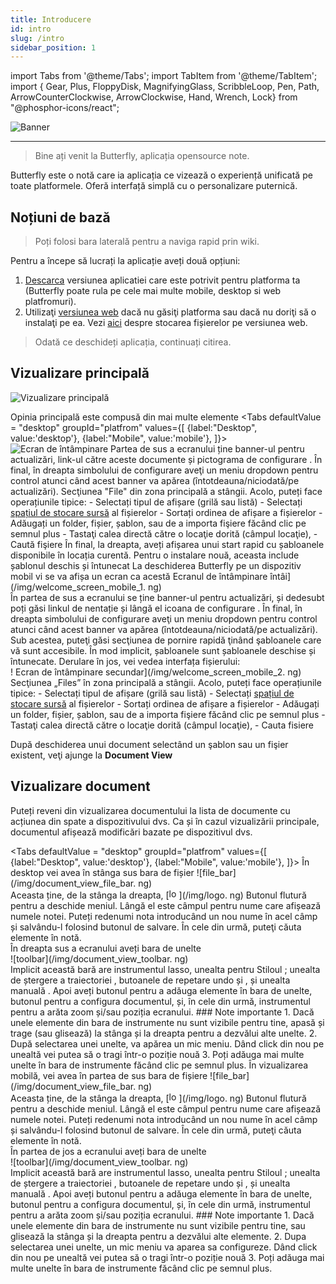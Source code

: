 ```yaml
---
title: Introducere
id: intro
slug: /intro
sidebar_position: 1
---
```


import Tabs from '@theme/Tabs';
import TabItem from '@theme/TabItem';
import { Gear, Plus, FloppyDisk, MagnifyingGlass, ScribbleLoop, Pen, Path, ArrowCounterClockwise, ArrowClockwise, Hand, Wrench, Lock} from "@phosphor-icons/react";

![Banner](/img/banner.png)

---

> Bine ați venit la Butterfly, aplicația opensource note.

Butterfly este o notă care ia aplicația ce vizează o experiență unificată pe toate platformele. Oferă interfață simplă cu o personalizare puternică.

## Noțiuni de bază

> Poți folosi bara laterală pentru a naviga rapid prin wiki.

Pentru a începe să lucrați la aplicație aveți două opțiuni:

1. [Descarca](/downloads) versiunea aplicatiei care este potrivit pentru platforma ta (Butterfly poate rula pe cele mai multe mobile, desktop si web platfromuri).
2. Utilizaţi [versiunea web](https://web.butterfly.linwood.dev) dacă nu găsiţi platforma sau dacă nu doriţi să o instalaţi pe ea. Vezi [aici](storage#web) despre stocarea fișierelor pe versiunea web.

> Odată ce deschideți aplicația, continuați citirea.

## Vizualizare principală

![Vizualizare principală](main.png)

Opinia principală este compusă din mai multe elemente
<Tabs
    defaultValue = "desktop"
    groupId="platfrom"
        values={[
        {label:"Desktop", value:'desktop'},
 {label:"Mobile", value:'mobile'},
 ]}>
    <TabItem value="desktop">
        ![Ecran de întâmpinare](/img/welcome_screen_desktop.png)
        Partea de sus a ecranului ține banner-ul pentru actualizări, link-ul către aceste documente și pictograma de configurare <Gear/>. În final, în dreapta simbolului de configurare <Gear/> aveţi un meniu dropdown pentru control atunci când acest banner va apărea (întotdeauna/niciodată/pe actualizări).
        Secţiunea "File" din zona principală a stângii. Acolo, puteți face operațiunile tipice:
            - Selectați tipul de afișare (grilă sau listă)
            - Selectați [spațiul de stocare sursă](stocage) al fișierelor
            - Sortați ordinea de afișare a fișierelor
            - Adăugați un folder, fișier, șablon, sau de a importa fişiere făcând clic pe semnul <Plus/> plus
            - Tastaţi calea directă către o locaţie dorită (câmpul locaţie),
            - Caută fişiere
        În final, la dreapta, aveți afișarea unui start rapid cu șabloanele disponibile în locația curentă. Pentru o instalare nouă, aceasta include șablonul deschis și întunecat
    </TabItem>
    <TabItem value="mobile">
        La deschiderea Butterfly pe un dispozitiv mobil vi se va afișa un ecran ca acestă
        Ecranul de întâmpinare întâi](/img/welcome_screen_mobile_1. ng)   
        În partea de sus a ecranului se ține banner-ul pentru actualizări, și dedesubt poți găsi linkul de nentație și lângă el icoana de configurare <Gear/>. În final, în dreapta simbolului de configurare <Gear/> aveţi un meniu dropdown pentru control atunci când acest banner va apărea (întotdeauna/niciodată/pe actualizări).
        Sub acestea, puteţi găsi secţiunea de pornire rapidă ţinând şabloanele care vă sunt accesibile. În mod implicit, șabloanele sunt șabloanele deschise și întunecate. 
        Derulare în jos, vei vedea interfața fișierului:
        \
        ! Ecran de întâmpinare secundar](/img/welcome_screen_mobile_2. ng)  
        Secţiunea „Files” în zona principală a stângii. Acolo, puteți face operațiunile tipice:
        - Selectați tipul de afișare (grilă sau listă)
        - Selectați [spațiul de stocare sursă](stocage) al fișierelor
        - Sortați ordinea de afișare a fișierelor
        - Adăugați un folder, fișier, șablon, sau de a importa fişiere făcând clic pe semnul <Plus/> plus
        - Tastaţi calea directă către o locaţie dorită (câmpul locaţie),
        - Cauta fisiere
    </TabItem>
</Tabs>

După deschiderea unui document selectând un şablon sau un fişier existent, veţi ajunge la **Document View**


## Vizualizare document

Puteți reveni din vizualizarea documentului la lista de documente cu acțiunea din spate a dispozitivului dvs. Ca și în cazul vizualizării principale, documentul afișează modificări bazate pe dispozitivul dvs.

<Tabs
    defaultValue = "desktop"
    groupId="platfrom"
        values={[
        {label:"Desktop", value:'desktop'},
 {label:"Mobile", value:'mobile'},
 ]}>
    <TabItem value="desktop">
        În desktop vei avea în stânga sus bara de fișier
        ![file_bar](/img/document_view_file_bar. ng)\
        Aceasta ține, de la stânga la dreapta, 
        [<img alt="logo" src="/img/logo.png" width="16"/>](/img/logo. ng) Butonul
        flutură pentru a deschide meniul. Lângă el este câmpul pentru nume care afișează numele notei. Puteți redenumi nota introducând un nou nume în acel câmp și salvându-l folosind butonul <FloppyDisk/> de salvare. În cele din urmă, puteţi căuta <MagnifyingGlass/> elemente în notă.
        \
        În dreapta sus a ecranului aveți bara de unelte\
        ![toolbar](/img/document_view_toolbar. ng)\
        Implicit această bară are instrumentul <ScribbleLoop/> lasso, unealta pentru Stiloul <Pen/> ; unealta de ștergere a traiectoriei <Path/> , butoanele de repetare <ArrowCounterClockwise/> undo și <ArrowClockwise/> , și unealta manuală <Hand/>. Apoi aveți butonul <Plus/> pentru a adăuga elemente în bara de unelte, butonul <Wrench/> pentru a configura documentul, și, în cele din urmă, instrumentul <Lock/> pentru a arăta zoom și/sau poziția ecranului. 
        ### Note importante
        1. Dacă unele elemente din bara de instrumente nu sunt vizibile pentru tine, apasă și trage (sau glisează) la stânga și la dreapta pentru a dezvălui alte unelte. 
        2. După selectarea unei unelte, va apărea un mic meniu. Dând click din nou pe unealtă vei putea să o tragi într-o poziție nouă
        3. Poți adăuga mai multe unelte în bara de instrumente făcând clic pe semnul <Plus/> plus. 
    </TabItem>
    <TabItem value="mobile">
        În vizualizarea mobilă, vei avea în partea de sus bara de fișiere
        ![file_bar](/img/document_view_file_bar. ng)\
        Aceasta ține, de la stânga la dreapta, 
        [<img alt="logo" src="/img/logo.png" width="16"/>](/img/logo. ng) Butonul
        flutură pentru a deschide meniul. Lângă el este câmpul pentru nume care afișează numele notei. Puteți redenumi nota introducând un nou nume în acel câmp și salvându-l folosind butonul <FloppyDisk/> de salvare. În cele din urmă, puteţi căuta <MagnifyingGlass/> elemente în notă.
        \
        În partea de jos a ecranului aveți bara de unelte\
        ![toolbar](/img/document_view_toolbar. ng)\
        Implicit această bară are instrumentul <ScribbleLoop/> lasso, unealta pentru Stiloul <Pen/> ; unealta de ștergere a traiectoriei <Path/> , butoanele de repetare <ArrowCounterClockwise/> undo și <ArrowClockwise/> , și unealta manuală <Hand/>. Apoi aveți butonul <Plus/> pentru a adăuga elemente în bara de unelte, butonul <Wrench/> pentru a configura documentul, și, în cele din urmă, instrumentul <Lock/> pentru a arăta zoom și/sau poziția ecranului. 
        ### Note importante
        1. Dacă unele elemente din bara de instrumente nu sunt vizibile pentru tine, sau glisează la stânga și la dreapta pentru a dezvălui alte elemente. 
        2. Dupa selectarea unei unelte, un mic meniu va aparea sa configureze. Dând click din nou pe unealtă vei putea să o tragi într-o poziție nouă
        3. Poți adăuga mai multe unelte în bara de instrumente făcând clic pe semnul <Plus/> plus. 
    </TabItem>
</Tabs>
